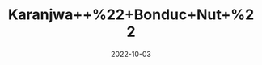 ---
title: 'Karanjwa++%22+Bonduc+Nut+%22'
date: '2022-10-03' 
metatag: '' 
inventory: '0' 
draft: false 
# meta description 
shortDescripton: 'Karanjwa+is+a+medicinal+herb+mainly+used+for+skin+disorders.+Karanjwa+is+widely+used+in+managing+constipation+as+it+helps+to+improve+gut+motility+and+has+a+laxative+property.'
description: 'Seed'
longdescription: ''
featured: True
# product Price
price: '40.0'
# Product Short Description
shortDescription: 'Karanjwa+is+a+medicinal+herb+mainly+used+for+skin+disorders.+Karanjwa+is+widely+used+in+managing+constipation+as+it+helps+to+improve+gut+motility+and+has+a+laxative+property.'
productID: 'C509B077-F623-ED11-9968-005056B3A416'
type: 'products'
category: 'Seed' 
thumnailproduct: 'https://eraconnect.blob.core.windows.net/product-images/aminsaddiquidawakhana/C509B077-F623-ED11-9968-005056B3A416.webp' 
images:
  - image: 'https://eraconnect.blob.core.windows.net/product-images/aminsaddiquidawakhana/C509B077-F623-ED11-9968-005056B3A416.webp'  
Variants:
---